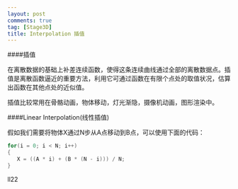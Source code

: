 ```yaml
---
layout:	post
comments: true
tag: [Stage3D]
title: Interpolation 插值
---
```


####插值

在离散数据的基础上补差连续函数，使得这条连续曲线通过全部的离散数据点。插值是离散函数逼近的重要方法，利用它可通过函数在有限个点处的取值状况，估算出函数在其他点处的近似值。

插值比较常用在骨骼动画，物体移动，灯光渐隐，摄像机动画，图形渲染中。

####Linear Interpolation(线性插值)

假如我们需要将物体X通过N步从A点移动到B点，可以使用下面的代码：

```c#
for(i = 0; i < N; i++)
{    
   X = ((A * i) + (B * (N - i))) / N;
}
```

ll22